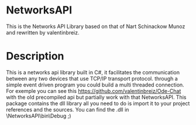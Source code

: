 # NetworksAPI
This is the Networks API Library based on that of Nart Schinackow Munoz and rewritten by valentinbreiz.

# Description
This is a networks api library built in C#, it facilitates the communication between any two devices that use TCP/IP transport protocol. through a simple event driven program you could build a multi threaded connection. For exemple you can see this https://github.com/valentinbreiz/Ode-Chat with the old precompiled api but partially work with that NetworksAPI.
This package contains the dll library all you need to do is import it to your project references and the sources.
You can find the .dll in \NetworksAPI\bin\Debug ;)
